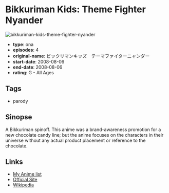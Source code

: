 # Bikkuriman Kids: Theme Fighter Nyander

![bikkuriman-kids-theme-fighter-nyander](https://cdn.myanimelist.net/images/anime/11/83676.jpg)

-   **type**: ona
-   **episodes**: 4
-   **original-name**: ビックリマンキッズ　テーマファイターニャンダー
-   **start-date**: 2008-08-06
-   **end-date**: 2008-08-06
-   **rating**: G - All Ages

## Tags

-   parody

## Sinopse

A Bikkuriman spinoff. This anime was a brand-awareness promotion for a new chocolate candy line; but the anime focuses on the characters in their universe without any actual product placement or reference to the chocolate.

## Links

-   [My Anime list](https://myanimelist.net/anime/34700/Bikkuriman_Kids__Theme_Fighter_Nyander)
-   [Official Site](http://bikkuri-man.mediagalaxy.ne.jp/kids/)
-   [Wikipedia](https://ja.wikipedia.org/wiki/%E3%83%93%E3%83%83%E3%82%AF%E3%83%AA%E3%83%9E%E3%83%B3)
